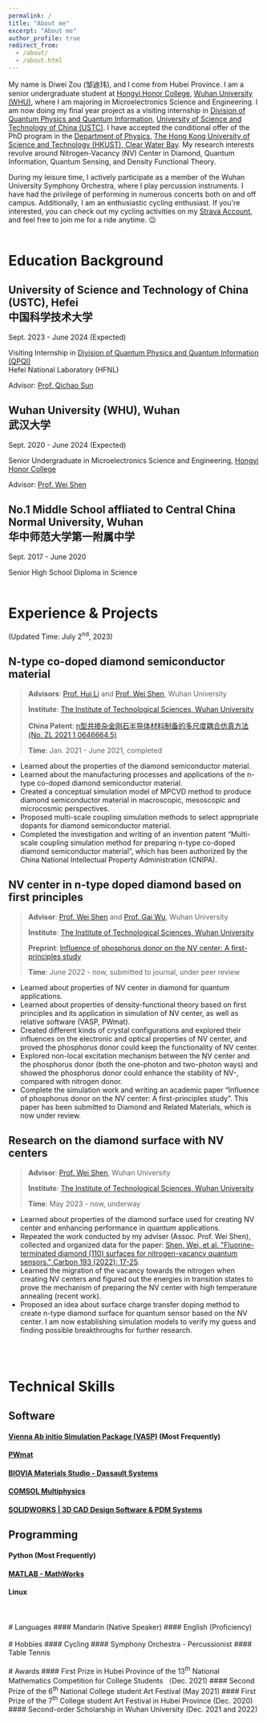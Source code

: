 ```yaml
---
permalink: /
title: "About me"
excerpt: "About me"
author_profile: true
redirect_from: 
  - /about/
  - /about.html
---
```


My name is Diwei Zou (邹迪玮), and I come from Hubei Province. I am a senior undergraduate student at [Hongyi Honor College](https://hyxt.whu.edu.cn/), [Wuhan University (WHU)](https://www.whu.edu.cn/), where I am majoring in Microelectronics Science and Engineering. I am now doing my final year project as a visiting internship in [Division of Quantum Physics and Quantum Information](https://quantum.ustc.edu.cn/web/), [University of Science and Technology of China (USTC)](https://www.ustc.edu.cn/). I have accepted the conditional offer of the PhD program in the [Department of Physics](http://physics.ust.hk/), [The Hong Kong University of Science and Technology (HKUST), Clear Water Bay](https://hkust.edu.hk/). My research interests revolve around Nitrogen-Vacancy (NV) Center in Diamond, Quantum Information, Quantum Sensing, and Density Functional Theory.

During my leisure time, I actively participate as a member of the Wuhan University Symphony Orchestra, where I play percussion instruments. I have had the privilege of performing in numerous concerts both on and off campus. Additionally, I am an enthusiastic cycling enthusiast. If you're interested, you can check out my cycling activities on my [Strava Account](https://www.strava.com/athletes/95558291), and feel free to join me for a ride anytime. 😉
<br/>
<br/>

# Education Background
## University of Science and Technology of China (USTC), Hefei<br>中国科学技术大学
Sept. 2023 - June 2024 (Expected)

Visiting Internship in [Division of Quantum Physics and Quantum Information (QPQI)](https://quantum.ustc.edu.cn/web/)<br>Hefei National Laboratory (HFNL)

Advisor: [Prof. Qichao Sun](https://quantum.ustc.edu.cn/web/en/node/1077)

## Wuhan University (WHU), Wuhan<br>武汉大学
Sept. 2020 - June 2024 (Expected)

Senior Undergraduate in Microelectronics Science and Engineering, [Hongyi Honor College](https://hyxt.whu.edu.cn/)

Advisor: [Prof. Wei Shen](https://technology.whu.edu.cn/info/1062/1981.htm)

## No.1 Middle School affliated to Central China Normal University, Wuhan<br>华中师范大学第一附属中学
Sept. 2017 - June 2020

Senior High School Diploma in Science
<br/>
<br/>
# Experience & Projects
(Updated Time: July 2<sup>nd</sup>, 2023)

## N-type co-doped diamond semiconductor material
> **Advisors**: [Prof. Hui Li](https://pmc.whu.edu.cn/info/1017/13528.htm) and [Prof. Wei Shen](https://technology.whu.edu.cn/info/1062/1981.htm), Wuhan University
> 
> **Institute**: [The Institute of Technological Sciences, Wuhan University](https://technology.whu.edu.cn/index.htm)
>
> **China Patent**: [n型共掺杂金刚石半导体材料制备的多尺度耦合仿真方法 (No. ZL 2021 1 0646664.5)](../files/n型共掺杂金刚石半导体材料制备的多尺度耦合仿真方法.pdf)
> 
> **Time**: Jan. 2021 - June 2021, completed

- Learned about the properties of the diamond semiconductor material.
- Learned about the manufacturing processes and applications of the n-type co-doped diamond semiconductor material.
- Created a conceptual simulation model of MPCVD method to produce diamond semiconductor material in macroscopic, mesoscopic and microcosmic perspectives.
- Proposed multi-scale coupling simulation methods to select appropriate dopants for diamond semiconductor material.
- Completed the investigation and writing of an invention patent “Multi-scale coupling simulation method for preparing n-type co-doped diamond semiconductor material”, which has been authorized by the China National Intellectual Property Administration (CNIPA).

## NV center in n-type doped diamond based on first principles
> **Advisor**: [Prof. Wei Shen](https://technology.whu.edu.cn/info/1062/1981.htm) and [Prof. Gai Wu](https://technology.whu.edu.cn/info/1062/1985.htm), Wuhan University
> 
> **Institute**: [The Institute of Technological Sciences, Wuhan University](https://technology.whu.edu.cn/index.htm)
>
> **Preprint**: [Influence of phosphorus donor on the NV center: A first-principles study](https://papers.ssrn.com/sol3/papers.cfm?abstract_id=4412693)
> 
> **Time**: June 2022 - now, submitted to journal, under peer review

- Learned about properties of NV center in diamond for quantum applications.
-	Learned about properties of density-functional theory based on first principles and its application in simulation of NV center, as well as relative software (VASP, PWmat).
-	Created different kinds of crystal configurations and explored their influences on the electronic and optical properties of NV center, and proved the phosphorus donor could keep the functionality of NV center.
-	Explored non-local excitation mechanism between the NV center and the phosphorus donor (both the one-photon and two-photon ways) and showed the phosphorus donor could enhance the stability of NV-, compared with nitrogen donor.
-	Complete the simulation work and writing an academic paper “Influence of phosphorus donor on the NV center: A first-principles study”. This paper has been submitted to Diamond and Related Materials, which is now under review.

## Research on the diamond surface with NV centers
> **Advisor**: [Prof. Wei Shen](https://technology.whu.edu.cn/info/1062/1981.htm), Wuhan University
> 
> **Institute**: [The Institute of Technological Sciences, Wuhan University](https://technology.whu.edu.cn/index.htm)
> 
> **Time**: May 2023 - now, underway

-	Learned about properties of the diamond surface used for creating NV center and enhancing performance in quantum applications.
-	Repeated the work conducted by my adviser (Assoc. Prof. Wei Shen), collected and organized data for the paper: [Shen, Wei, et al. "Fluorine-terminated diamond (110) surfaces for nitrogen-vacancy quantum sensors." Carbon 193 (2022): 17-25](https://doi.org/10.1016/j.carbon.2022.02.017).
-	Learned the migration of the vacancy towards the nitrogen when creating NV centers and figured out the energies in transition states to prove the mechanism of preparing the NV center with high temperature annealing (recent work).
-	Proposed an idea about surface charge transfer doping method to create n-type diamond surface for quantum sensor based on the NV center. I am now establishing simulation models to verify my guess and finding possible breakthroughs for further research.
<br/>
<br/>

# Technical Skills

## Software
#### [Vienna Ab initio Simulation Package (VASP)](https://www.vasp.at/) (Most Frequently)
#### [PWmat](http://www.pwmat.com/)
#### [BIOVIA Materials Studio - Dassault Systems](https://www.3ds.com/products-services/biovia/products/molecular-modeling-simulation/biovia-materials-studio/)
#### [COMSOL Multiphysics](https://www.comsol.com/)
#### [SOLIDWORKS | 3D CAD Design Software & PDM Systems](https://www.solidworks.com/)

## Programming
#### Python (Most Frequently)
#### [MATLAB - MathWorks](https://www.mathworks.com/)
#### Linux
<br/>
<br/>
# Languages
#### Mandarin (Native Speaker)
#### English (Proficiency)
<br/>
<br/>
# Hobbies
#### Cycling
#### Symphony Orchestra - Percussionist
#### Table Tennis
<br/>
<br/>
# Awards
#### First Prize in Hubei Province of the 13<sup>th</sup> National Mathematics Competition for College Students （Dec. 2021)
#### Second Prize of the 6<sup>th</sup> National College student Art Festival (May 2021)
#### First Prize of the 7<sup>th</sup> College student Art Festival in Hubei Province (Dec. 2020)
#### Second-order Scholarship in Wuhan University (Dec. 2021 and 2022)
